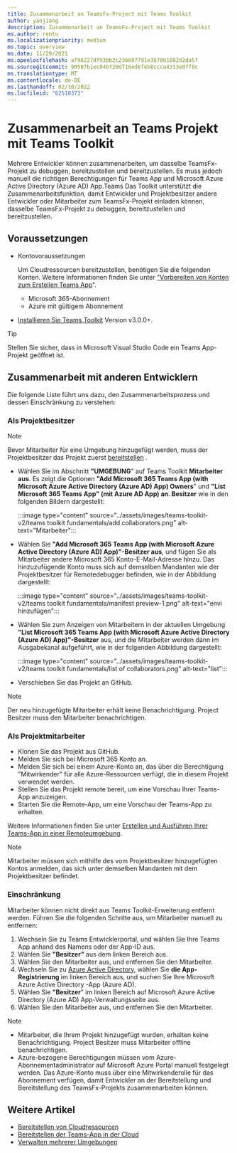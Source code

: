 ```yaml
---
title: Zusammenarbeit an TeamsFx-Project mit Teams Toolkit
author: yanjiang
description: Zusammenarbeit an TeamsFx-Project mit Teams Toolkit
ms.author: rentu
ms.localizationpriority: medium
ms.topic: overview
ms.date: 11/29/2021
ms.openlocfilehash: af96227df93bb2c236607791e3870b1882d2da5f
ms.sourcegitcommit: 90587b1ec04bf20d716ed6feb8ccca4313e87f8c
ms.translationtype: MT
ms.contentlocale: de-DE
ms.lasthandoff: 02/10/2022
ms.locfileid: "62518373"
---
```

# <a name="collaborate-on-teams-project-using-teams-toolkit"></a>Zusammenarbeit an Teams Projekt mit Teams Toolkit

Mehrere Entwickler können zusammenarbeiten, um dasselbe TeamsFx-Projekt zu debuggen, bereitzustellen und bereitzustellen. Es muss jedoch manuell die richtigen Berechtigungen für Teams App und Microsoft Azure Active Directory (Azure AD) App.Teams  Das Toolkit unterstützt die Zusammenarbeitsfunktion, damit Entwickler und Projektbesitzer andere Entwickler oder Mitarbeiter zum TeamsFx-Projekt einladen können, dasselbe TeamsFx-Projekt zu debuggen, bereitzustellen und bereitzustellen.

## <a name="prerequisites"></a>Voraussetzungen

* Kontovoraussetzungen

    Um Cloudressourcen bereitzustellen, benötigen Sie die folgenden Konten. Weitere Informationen finden Sie unter ["Vorbereiten von Konten zum Erstellen Teams App](accounts.md)".

  * Microsoft 365-Abonnement
  * Azure mit gültigem Abonnement

* [Installieren Sie Teams Toolkit](https://marketplace.visualstudio.com/items?itemName=TeamsDevApp.ms-teams-vscode-extension) Version v3.0.0+.

> [!TIP]
> Stellen Sie sicher, dass in Microsoft Visual Studio Code ein Teams App-Projekt geöffnet ist.

## <a name="collaborate-with-other-developers"></a>Zusammenarbeit mit anderen Entwicklern

Die folgende Liste führt uns dazu, den Zusammenarbeitsprozess und dessen Einschränkung zu verstehen:

### <a name="as-project-owner"></a>Als Projektbesitzer

> [!NOTE]
> Bevor Mitarbeiter für eine Umgebung hinzugefügt werden, muss der Projektbesitzer das Projekt zuerst [bereitstellen](provision.md) .

* Wählen Sie im Abschnitt **"UMGEBUNG**" auf Teams Toolkit **Mitarbeiter aus**. Es zeigt die Optionen **"Add Microsoft 365 Teams App (with Microsoft Azure Active Directory (Azure AD) App) Owners**" und **"List Microsoft 365 Teams App" (mit Azure AD App) an. Besitzer** wie in den folgenden Bildern dargestellt:

  :::image type="content" source="../assets/images/teams-toolkit-v2/teams toolkit fundamentals/add collaborators.png" alt-text="Mitarbeiter":::

* Wählen Sie **"Add Microsoft 365 Teams App (with Microsoft Azure Active Directory (Azure AD) App)"-Besitzer aus**, und fügen Sie als Mitarbeiter andere Microsoft 365 Konto-E-Mail-Adresse hinzu. Das hinzuzufügende Konto muss sich auf demselben Mandanten wie der Projektbesitzer für Remotedebugger befinden, wie in der Abbildung dargestellt:

  :::image type="content" source="../assets/images/teams-toolkit-v2/teams toolkit fundamentals/manifest preview-1.png" alt-text="envi hinzufügen":::

* Wählen Sie zum Anzeigen von Mitarbeitern in der aktuellen Umgebung **"List Microsoft 365 Teams App (with Microsoft Azure Active Directory (Azure AD) App)"-Besitzer** aus, und die Mitarbeiter werden dann im Ausgabekanal aufgeführt, wie in der folgenden Abbildung dargestellt:

  :::image type="content" source="../assets/images/teams-toolkit-v2/teams toolkit fundamentals/list of collaborators.png" alt-text="list":::

* Verschieben Sie das Projekt an GitHub.

> [!NOTE]
> Der neu hinzugefügte Mitarbeiter erhält keine Benachrichtigung. Project Besitzer muss den Mitarbeiter benachrichtigen.

### <a name="as-project-collaborator"></a>Als Projektmitarbeiter

* Klonen Sie das Projekt aus GitHub.
* Melden Sie sich bei Microsoft 365 Konto an.
* Melden Sie sich bei einem Azure-Konto an, das über die Berechtigung "Mitwirkender" für alle Azure-Ressourcen verfügt, die in diesem Projekt verwendet werden.
* Stellen Sie das Projekt remote bereit, um eine Vorschau Ihrer Teams-App anzuzeigen.
* Starten Sie die Remote-App, um eine Vorschau der Teams-App zu erhalten.

Weitere Informationen finden Sie unter [Erstellen und Ausführen Ihrer Teams-App in einer Remoteumgebung](/microsoftteams/platform/sbs-gs-javascript?tabs=vscode%2Cvsc%2Cviscode%2Cvcode&tutorial-step=3&branch).

> [!NOTE]
> Mitarbeiter müssen sich mithilfe des vom Projektbesitzer hinzugefügten Kontos anmelden, das sich unter demselben Mandanten mit dem Projektbesitzer befindet.

### <a name="limitation"></a>Einschränkung

Mitarbeiter können nicht direkt aus Teams Toolkit-Erweiterung entfernt werden. Führen Sie die folgenden Schritte aus, um Mitarbeiter manuell zu entfernen:

  1. Wechseln Sie zu Teams Entwicklerportal, und wählen Sie Ihre Teams App anhand des Namens oder der App-ID aus.
  2. Wählen Sie **"Besitzer"** aus dem linken Bereich aus.
  3. Wählen Sie den Mitarbeiter aus, und entfernen Sie den Mitarbeiter.
  4. Wechseln Sie zu [Azure Active Directory](https://ms.portal.azure.com/#blade/Microsoft_AAD_IAM/ActiveDirectoryMenuBlade/RegisteredApps), wählen Sie **die App-Registrierung** im linken Bereich aus, und suchen Sie Ihre Microsoft Azure Active Directory -App (Azure AD).
  5. Wählen Sie **"Besitzer**" im linken Bereich auf Microsoft Azure Active Directory (Azure AD) App-Verwaltungsseite aus.
  6. Wählen Sie den Mitarbeiter aus, und entfernen Sie den Mitarbeiter.

> [!NOTE]
> * Mitarbeiter, die Ihrem Projekt hinzugefügt wurden, erhalten keine Benachrichtigung. Project Besitzer muss Mitarbeiter offline benachrichtigen.
> * Azure-bezogene Berechtigungen müssen vom Azure-Abonnementadministrator auf Microsoft Azure Portal manuell festgelegt werden. Das Azure-Konto muss über eine Mitwirkenderolle für das Abonnement verfügen, damit Entwickler an der Bereitstellung und Bereitstellung des TeamsFx-Projekts zusammenarbeiten können.

## <a name="see-also"></a>Weitere Artikel

* [Bereitstellen von Cloudressourcen](provision.md)
* [Bereitstellen der Teams-App in der Cloud](deploy.md)
* [Verwalten mehrerer Umgebungen](TeamsFx-multi-env.md)
